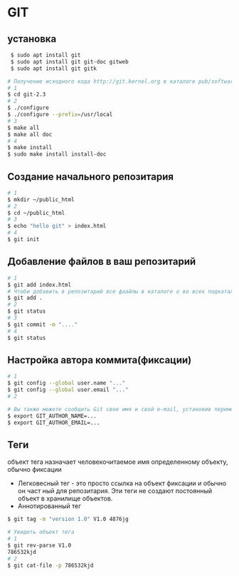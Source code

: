 # GIT

## установка

```bash
 $ sudo apt install git
 $ sudo apt install git git-doc gitweb
 $ sudo apt install git gitk
```

```bash
# Получение исходного кода http://git.kernel.org в каталоге pub/software/scm
# 1
$ cd git-2.3
# 2
$ ./configure
$ ./configure --prefix=/usr/local
# 3
$ make all
$ make all doc
# 4
$ make install
$ sudo make install install-doc
```

## Создание начального репозитария

```bash
# 1
$ mkdir ~/public_html
# 2
$ cd ~/public_html
# 3
$ echo "hello git" > index.html
# 4
$ git init
```

## Добавление файлов в ваш репозитарий

```bash
# 1
$ git add index.html
# Чтоби добавить в репозитарий все фаайлы в каталоге о во всех подкаталогах
$ git add .
# 2
$ git status
# 3
$ git commit -m "...."
# 4
$ git status
```

## Настройка автора коммита(фиксации)

```bash
# 1
$ git config --global user.name "..."
$ git config --global user.email "..."
# 2
```

```bash
# Вы также можете сообщить Git свое имя и свой e-mail, установив перемен­ные окружения
$ export GIТ_AUTHOR_NAME=...
$ export GIТ_AUTHOR_EMAIL=...
```

## Теги

объект тега назначает человекочитаемое имя определенному объек­ту, обычно фиксации

- Легковесный тег - это просто ссылка на объект фиксации и обычно он част­
  ный для репозитария. Эти теги не создают постоянный объект в хранилище
  объектов.
- Аннотированный тег

```bash
$ git tag -m "version 1.0" V1.0 4876jg
```

```bash
# Увидеть объект тега
# 1
$ git rev-parse V1.0
786532kjd
# 2
$ git cat-file -p 786532kjd
```
